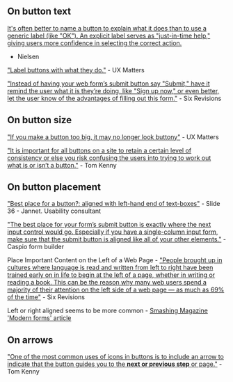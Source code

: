 ## On button text

[It's often better to name a button to explain what it does than to use a generic label (like "OK"). An explicit label serves as "just-in-time help," giving users more confidence in selecting the correct action.
](http://www.useit.com/alertbox/ok-cancel.html)
- Nielsen

["Label buttons with what they do."](http://www.uxmatters.com/mt/archives/2012/05/7-basic-best-practices-for-buttons.php) - UX Matters

["Instead of having your web form’s submit button say "Submit," have it remind the user what it is they’re doing, like "Sign up now," or even better, let the user know of the advantages of filling out this form."](http://sixrevisions.com/user-interface/10-tips-for-optimizing-web-form-submission-usability/) - Six Revisions


## On button size

["If you make a button too big, it may no longer look buttony"](http://www.uxmatters.com/mt/archives/2012/05/7-basic-best-practices-for-buttons.php) - UX Matters

["It is important for all buttons on a site to retain a certain level of consistency or else you risk confusing the users into trying to work out what is or isn’t a button."](http://inspectelement.com/tutorials/how-to-design-buttons-to-help-improve-usability/) - Tom Kenny


## On button placement

["Best place for a button?: aligned with left-hand end of text-boxes"](http://www.slideshare.net/cjforms/labels-and-buttons-on-forms) - Slide 36 - Jannet. Usability consultant

["The best place for your form’s submit button is exactly where the next input control would go.  Especially if you have a single-column input form, make sure that the submit button is aligned like all of your other elements."](http://howto.caspio.com/tech-tips/tech-tipoptimize-your-web-form-for-maximum-usability.html) - Caspio form builder

Place Important Content on the Left of a Web Page - ["People brought up in cultures where language is read and written from left to right have been trained early on in life to begin at the left of a page, whether in writing or reading a book. This can be the reason why many web users spend a majority of their attention on the left side of a web page — as much as 69% of the time"](http://sixrevisions.com/usabilityaccessibility/10-usability-tips-based-on-research-studies/) - Six Revisions

Left or right aligned seems to be more common - [Smashing Magazine 'Modern forms' article](http://www.smashingmagazine.com/2008/04/17/web-form-design-modern-solutions-and-creative-ideas/)


## On arrows

["One of the most common uses of icons in buttons is to include an arrow to indicate that the button guides you to the **next or previous step** or page."](http://inspectelement.com/tutorials/how-to-design-buttons-to-help-improve-usability/) - Tom Kenny

